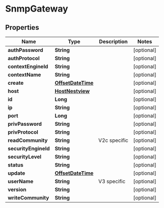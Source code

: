 # SnmpGateway

## Properties
Name | Type | Description | Notes
------------ | ------------- | ------------- | -------------
**authPassword** | **String** |  |  [optional]
**authProtocol** | **String** |  |  [optional]
**contextEngineId** | **String** |  |  [optional]
**contextName** | **String** |  |  [optional]
**create** | [**OffsetDateTime**](OffsetDateTime.md) |  |  [optional]
**host** | [**HostNestview**](HostNestview.md) |  |  [optional]
**id** | **Long** |  |  [optional]
**ip** | **String** |  |  [optional]
**port** | **Long** |  |  [optional]
**privPassword** | **String** |  |  [optional]
**privProtocol** | **String** |  |  [optional]
**readCommunity** | **String** | V2c specific |  [optional]
**securityEngineId** | **String** |  |  [optional]
**securityLevel** | **String** |  |  [optional]
**status** | **String** |  |  [optional]
**update** | [**OffsetDateTime**](OffsetDateTime.md) |  |  [optional]
**userName** | **String** | V3 specific |  [optional]
**version** | **String** |  |  [optional]
**writeCommunity** | **String** |  |  [optional]
